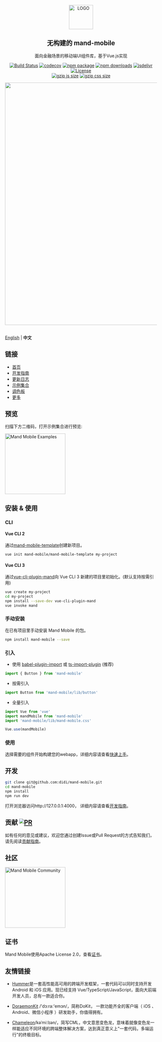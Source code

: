 <div align="center"><img width="80" src="https://pt-starimg.didistatic.com/static/starimg/img/BSHOVw2pyT1620726744938.png" alt="LOGO"></div>
<h2 align="center">无构建的 mand-mobile</h2>
<p align="center">面向金融场景的移动端UI组件库，基于Vue.js实现</p>
<p align="center">
  <a href="https://travis-ci.org/didi/mand-mobile"><img src="https://img.shields.io/travis/didi/mand-mobile/master.svg?style=flat-square" alt="Build Status"></a>
  <a href="https://codecov.io/gh/didi/mand-mobile"><img src="https://img.shields.io/codecov/c/github/didi/mand-mobile/master.svg?style=flat-square" alt="codecov"></a>
  <a href="https://www.npmjs.org/package/mand-mobile"><img src="https://img.shields.io/npm/v/mand-mobile.svg?style=flat-square" alt="npm package"></a>
  <a href="https://www.npmjs.org/package/mand-mobile"><img src="http://img.shields.io/npm/dm/mand-mobile.svg?style=flat-square" alt="npm downloads"></a>
  <a href="https://www.jsdelivr.com/package/npm/mand-mobile"><img src="https://data.jsdelivr.com/v1/package/npm/mand-mobile/badge" alt="jsdelivr"></a>
  <a href="https://www.npmjs.org/package/mand-mobile"><img src="https://img.shields.io/npm/l/mand-mobile.svg?style=flat-square" alt="License"></a>
  <br/>
  <a href="https://unpkg.com/mand-mobile/"><img src="http://img.badgesize.io/https://unpkg.com/mand-mobile/lib/mand-mobile.umd.js?compression=gzip&label=gzip%20size:%20JS&style=flat-square" alt="gzip js size"></a>
  <a href="https://unpkg.com/mand-mobile/"><img src="http://img.badgesize.io/https://unpkg.com/mand-mobile/lib/mand-mobile.css?compression=gzip&label=gzip%20size:%20CSS&style=flat-square" alt="gzip css size"></a>
</p>
<div align="center"><img src="https://pt-starimg.didistatic.com/static/starimg/img/toa8XOspJG1555486253802.png" width="800"></div>
<br/>

[English](./README.md) | **中文**

## 链接

* [首页](https://didi.github.io/mand-mobile/)
* [开发指南](site/docs/development.md)
* [更新日志](CHANGELOG.md)
* [示例集合](https://didi.github.io/mand-mobile/examples/)
* [调色板](https://github.com/mand-mobile/palette)
* [更多](https://github.com/mand-mobile)

## 预览

扫描下方二维码，打开示例集合进行预览:

<img src="https://manhattan.didistatic.com/static/manhattan/mand-mobile/2.0/docs/mand-doc-home-qrcode.png" alt="Mand Mobile Examples" width="200"/>

## 安装 & 使用

### CLI

#### Vue CLI 2
通过[mand-mobile-template](https://github.com/mand-mobile/mand-mobile-template)创建新项目。

```bash
vue init mand-mobile/mand-mobile-template my-project
```

#### Vue CLI 3
通过[vue-cli-plugin-mand](https://github.com/mand-mobile/vue-cli-plugin-mand)向 Vue CLI 3 新建的项目里初始化。(默认支持按需引用)

```bash
vue create my-project
cd my-project
npm install --save-dev vue-cli-plugin-mand
vue invoke mand
```

### 手动安装
在已有项目里手动安装 Mand Mobile 的包。

```bash
npm install mand-mobile --save
```

### 引入

* 使用 <a href="https://github.com/ant-design/babel-plugin-import" target="_blank">babel-plugin-import</a>
  或
  <a href="https://github.com/Brooooooklyn/ts-import-plugin" target="_blank">ts-import-plugin</a> (推荐)

```javascript
import { Button } from 'mand-mobile'
```

* 按需引入

```javascript
import Button from 'mand-mobile/lib/button'
```

* 全量引入

```javascript
import Vue from 'vue'
import mandMobile from 'mand-mobile'
import 'mand-mobile/lib/mand-mobile.css'

Vue.use(mandMobile)
```

### 使用

选择需要的组件开始构建您的webapp，详细内容请查看[快速上手](https://didi.github.io/mand-mobile/#/zh-CN/docs/started)。

## 开发

```bash
git clone git@github.com:didi/mand-mobile.git
cd mand-mobile
npm install
npm run dev
```
打开浏览器访问http://127.0.0.1:4000， 详细内容请查看[开发指南](https://didi.github.io/mand-mobile/#/zh-CN/docs/development)。

## 贡献 [![PR](https://img.shields.io/badge/PRs-welcome-brightgreen.svg?style=flat-square)](https://github.com/didi/mand-mobile/pulls)

如有任何的意见或建议，欢迎您通过创建Issue或Pull Request的方式告知我们，请先阅读[贡献指南](CONTRIBUTING.md)。

## 社区

<img src="https://pt-starimg.didistatic.com/static/starimg/img/KitzF6QlrR1543994331272.jpg" alt="Mand Mobile Community" width="200"/>

## 证书
Mand Mobile使用Apache License 2.0，查看[证书](LICENSE)。

## 友情链接

* [Hummer](https://github.com/didi/Hummer)是一套高性能高可用的跨端开发框架，一套代码可以同时支持开发 Android 和 iOS 应用。现已经支持 Vue/TypeScript/JavaScript，面向大前端开发人员，总有一款适合你。

* [DoraemonKit](https://github.com/didi/DoraemonKit) /'dɔ:ra:'emɔn/，简称DoKit， 一款功能齐全的客户端（ iOS 、Android、微信小程序 ）研发助手，你值得拥有。

* [Chameleon](https://github.com/didi/chameleon)/kəˈmiːlɪən/，简写CML，中文意思变色龙，意味着就像变色龙一样能适应不同环境的跨端整体解决方案，达到真正意义上"一套代码，多端运行"的终极目标。
